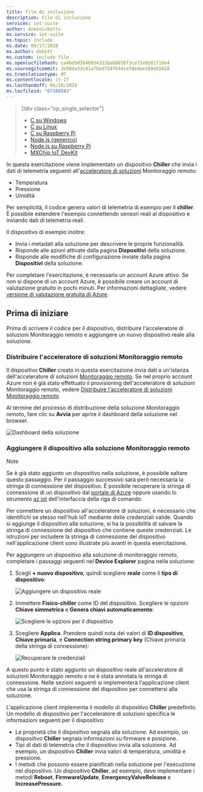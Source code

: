```yaml
---
title: File di inclusione
description: File di inclusione
services: iot-suite
author: dominicbetts
ms.service: iot-suite
ms.topic: include
ms.date: 09/17/2018
ms.author: dobett
ms.custom: include file
ms.openlocfilehash: ca4bd3d3b40934323bab8036f3ce72e9281f1de4
ms.sourcegitcommit: 3e98da33c41a7bbd724f644ce7dedee169eb5028
ms.translationtype: MT
ms.contentlocale: it-IT
ms.lasthandoff: 06/18/2019
ms.locfileid: "67180583"
---
```

> [!div class="op_single_selector"]
> * [C su Windows](../articles/iot-accelerators/iot-accelerators-connecting-devices.md)
> * [C su Linux](../articles/iot-accelerators/iot-accelerators-connecting-devices-linux.md)
> * [C su Raspberry Pi](../articles/iot-accelerators/iot-accelerators-connecting-pi-c.md)
> * [Node.js (generico)](../articles/iot-accelerators/iot-accelerators-connecting-devices-node.md)
> * [Node.js su Raspberry Pi](../articles/iot-accelerators/iot-accelerators-connecting-pi-node.md)
> * [MXChip IoT DevKit](../articles/iot-accelerators/iot-accelerators-arduino-iot-devkit-az3166-devkit-remote-monitoringV2.md)

In questa esercitazione viene implementato un dispositivo **Chiller** che invia i dati di telemetria seguenti all'[acceleratore di soluzioni](../articles/iot-accelerators/about-iot-accelerators.md) Monitoraggio remoto:

* Temperatura
* Pressione
* Umidità

Per semplicità, il codice genera valori di telemetria di esempio per il **chiller**. È possibile estendere l'esempio connettendo sensori reali al dispositivo e inviando dati di telemetria reali.

Il dispositivo di esempio inoltre:

* Invia i metadati alla soluzione per descrivere le proprie funzionalità.
* Risponde alle azioni attivate dalla pagina **Dispositivi** della soluzione.
* Risponde alle modifiche di configurazione inviate dalla pagina **Dispositivi** della soluzione.

Per completare l'esercitazione, è necessario un account Azure attivo. Se non si dispone di un account Azure, è possibile creare un account di valutazione gratuito in pochi minuti. Per informazioni dettagliate, vedere [versione di valutazione gratuita di Azure](https://azure.microsoft.com/pricing/free-trial/).

## <a name="before-you-start"></a>Prima di iniziare

Prima di scrivere il codice per il dispositivo, distribuire l'acceleratore di soluzioni Monitoraggio remoto e aggiungere un nuovo dispositivo reale alla soluzione.

### <a name="deploy-your-remote-monitoring-solution-accelerator"></a>Distribuire l'acceleratore di soluzioni Monitoraggio remoto

Il dispositivo **Chiller** creato in questa esercitazione invia dati a un'istanza dell'acceleratore di soluzioni [Monitoraggio remoto](../articles/iot-accelerators/quickstart-remote-monitoring-deploy.md). Se nel proprio account Azure non è già stato effettuato il provisioning dell'acceleratore di soluzioni Monitoraggio remoto, vedere [Distribuire l'acceleratore di soluzioni Monitoraggio remoto](../articles/iot-accelerators/quickstart-remote-monitoring-deploy.md)

Al termine del processo di distribuzione della soluzione Monitoraggio remoto, fare clic su **Avvia** per aprire il dashboard della soluzione nel browser.

![Dashboard della soluzione](media/iot-suite-selector-connecting/dashboard.png)

### <a name="add-your-device-to-the-remote-monitoring-solution"></a>Aggiungere il dispositivo alla soluzione Monitoraggio remoto

> [!NOTE]
> Se è già stato aggiunto un dispositivo nella soluzione, è possibile saltare questo passaggio. Per il passaggio successivo sarà però necessaria la stringa di connessione del dispositivo. È possibile recuperare la stringa di connessione di un dispositivo dal [portale di Azure](https://portal.azure.com) oppure usando lo strumento [az iot](https://docs.microsoft.com/cli/azure/iot?view=azure-cli-latest) dell'interfaccia della riga di comando.

Per connettere un dispositivo all'acceleratore di soluzioni, è necessario che identifichi se stesso nell'hub IoT mediante delle credenziali valide. Quando si aggiunge il dispositivo alla soluzione, si ha la possibilità di salvare la stringa di connessione del dispositivo che contiene queste credenziali. Le istruzioni per includere la stringa di connessione del dispositivo nell'applicazione client sono illustrate più avanti in questa esercitazione.

Per aggiungere un dispositivo alla soluzione di monitoraggio remoto, completare i passaggi seguenti nel **Device Explorer** pagina nella soluzione:

1. Scegli **+ nuovo dispositivo**, quindi scegliere **reale** come il **tipo di dispositivo**:

    ![Aggiungere un dispositivo reale](media/iot-suite-selector-connecting/devicesprovision.png)

1. Immettere **Fisico-chiller** come ID del dispositivo. Scegliere le opzioni **Chiave simmetrica** e **Genera chiavi automaticamente**:

    ![Scegliere le opzioni per il dispositivo](media/iot-suite-selector-connecting/devicesoptions.png)

1. Scegliere **Applica**. Prendere quindi nota dei valori di **ID dispositivo**, **Chiave primaria**, e **Connection string primary key** (Chiave primaria della stringa di connessione):

    ![Recuperare le credenziali](media/iot-suite-selector-connecting/credentials.png)

A questo punto è stato aggiunto un dispositivo reale all'acceleratore di soluzioni Monitoraggio remoto e ne è stata annotata la stringa di connessione. Nelle sezioni seguenti si implementerà l'applicazione client che usa la stringa di connessione del dispositivo per connettersi alla soluzione.

L'applicazione client implementa il modello di dispositivo **Chiller** predefinito. Un modello di dispositivo per l'acceleratore di soluzioni specifica le informazioni seguenti per il dispositivo:

* Le proprietà che il dispositivo segnala alla soluzione. Ad esempio, un dispositivo **Chiller** segnala informazioni su firmware e posizione.
* Tipi di dati di telemetria che il dispositivo invia alla soluzione. Ad esempio, un dispositivo **Chiller** invia valori di temperatura, umidità e pressione.
* I metodi che possono essere pianificati nella soluzione per l'esecuzione nel dispositivo. Un dispositivo **Chiller**, ad esempio, deve implementare i metodi **Reboot**, **FirmwareUpdate**, **EmergencyValveRelease** e **IncreasePressure**.
